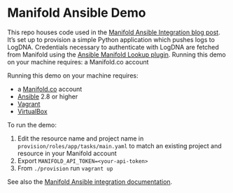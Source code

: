 # Manifold Ansible Demo

This repo houses code used in the [Manifold Ansible Integration blog
post](https://www.manifold.co/blog/ansible-manifold-integration). It’s set up to provision a simple Python application which
pushes logs to LogDNA.  Credentials necessary to authenticate with LogDNA are
fetched from Manifold using the [Ansible Manifold Lookup
plugin](https://docs.ansible.com/ansible/latest/plugins/lookup/manifold.html).
Running this demo on your machine requires: a Manifold.co account

Running this demo on your machine requires:
- a [Manifold.co](https://manifold.co) account
- [Ansible](https://docs.ansible.com/ansible/latest/installation_guide/intro_installation.html) 2.8 or higher
- [Vagrant](https://www.vagrantup.com/downloads.html)
- [VirtualBox](https://www.virtualbox.org/wiki/Downloads)

To run the demo:
1. Edit the resource name and project name in `provision/roles/app/tasks/main.yaml` to match an existing project and resource in your Manifold account
1. Export `MANIFOLD_API_TOKEN=<your-api-token>`
1. From `./provision` run `vagrant up`

See also the [Manifold Ansible integration documentation](tbd).
